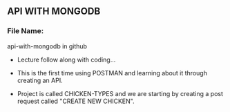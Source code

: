 ## API WITH MONGODB
### File Name: 
api-with-mongodb in github

- Lecture follow along with coding...

- This is the first time using POSTMAN and learning about it through creating an API.

- Project is called CHICKEN-TYPES and we are starting by creating a post request called "CREATE NEW CHICKEN".